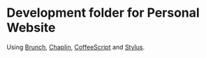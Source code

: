 # Development folder for Personal Website

Using [Brunch](http://brunch.io), [Chaplin](http://chaplinjs.org), [CoffeeScript](http://coffeescript.org/) and [Stylus](http://learnboost.github.io/stylus/).
